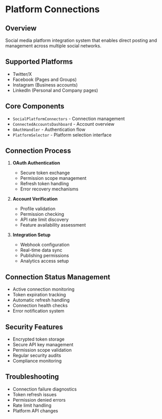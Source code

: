
# Platform Connections

## Overview
Social media platform integration system that enables direct posting and management across multiple social networks.

## Supported Platforms
- Twitter/X
- Facebook (Pages and Groups)
- Instagram (Business accounts)
- LinkedIn (Personal and Company pages)

## Core Components
- `SocialPlatformConnectors` - Connection management
- `ConnectedAccountsDashboard` - Account overview
- `OAuthHandler` - Authentication flow
- `PlatformSelector` - Platform selection interface

## Connection Process
1. **OAuth Authentication**
   - Secure token exchange
   - Permission scope management
   - Refresh token handling
   - Error recovery mechanisms

2. **Account Verification**
   - Profile validation
   - Permission checking
   - API rate limit discovery
   - Feature availability assessment

3. **Integration Setup**
   - Webhook configuration
   - Real-time data sync
   - Publishing permissions
   - Analytics access setup

## Connection Status Management
- Active connection monitoring
- Token expiration tracking
- Automatic refresh handling
- Connection health checks
- Error notification system

## Security Features
- Encrypted token storage
- Secure API key management
- Permission scope validation
- Regular security audits
- Compliance monitoring

## Troubleshooting
- Connection failure diagnostics
- Token refresh issues
- Permission denied errors
- Rate limit handling
- Platform API changes
